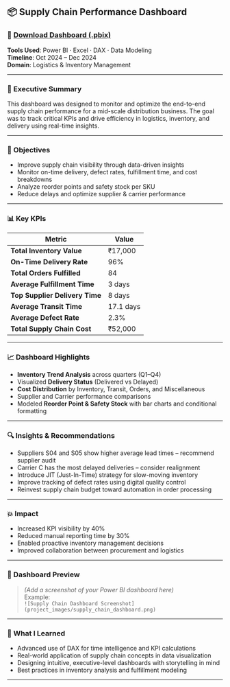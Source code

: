 ## 📦 Supply Chain Performance Dashboard

### 🔗 [Download Dashboard (.pbix)](https://drive.google.com/file/d/1SboVedAXDcpP4KnTjuaMTlN7h204rq7D/view?usp=sharing)
**Tools Used**: Power BI · Excel · DAX · Data Modeling  
**Timeline**: Oct 2024 – Dec 2024  
**Domain**: Logistics & Inventory Management  

---

### 🧭 Executive Summary

This dashboard was designed to monitor and optimize the end-to-end supply chain performance for a mid-scale distribution business. The goal was to track critical KPIs and drive efficiency in logistics, inventory, and delivery using real-time insights.

---

### 🎯 Objectives

- Improve supply chain visibility through data-driven insights  
- Monitor on-time delivery, defect rates, fulfillment time, and cost breakdowns  
- Analyze reorder points and safety stock per SKU  
- Reduce delays and optimize supplier & carrier performance

---

### 📊 Key KPIs

| Metric | Value |
|--------|-------|
| **Total Inventory Value** | ₹17,000 |
| **On-Time Delivery Rate** | 96% |
| **Total Orders Fulfilled** | 84 |
| **Average Fulfillment Time** | 3 days |
| **Top Supplier Delivery Time** | 8 days |
| **Average Transit Time** | 17.1 days |
| **Average Defect Rate** | 2.3% |
| **Total Supply Chain Cost** | ₹52,000 |

---

### 📈 Dashboard Highlights

- **Inventory Trend Analysis** across quarters (Q1–Q4)
- Visualized **Delivery Status** (Delivered vs Delayed)
- **Cost Distribution** by Inventory, Transit, Orders, and Miscellaneous
- Supplier and Carrier performance comparisons
- Modeled **Reorder Point & Safety Stock** with bar charts and conditional formatting

---

### 🔍 Insights & Recommendations

- Suppliers S04 and S05 show higher average lead times – recommend supplier audit  
- Carrier C has the most delayed deliveries – consider realignment  
- Introduce JIT (Just-In-Time) strategy for slow-moving inventory  
- Improve tracking of defect rates using digital quality control  
- Reinvest supply chain budget toward automation in order processing

---

### 💥 Impact

- Increased KPI visibility by 40%  
- Reduced manual reporting time by 30%  
- Enabled proactive inventory management decisions  
- Improved collaboration between procurement and logistics

---

### 📸 Dashboard Preview

> *(Add a screenshot of your Power BI dashboard here)*  
> Example:  
> `![Supply Chain Dashboard Screenshot](project_images/supply_chain_dashboard.png)`

---

### 📌 What I Learned

- Advanced use of DAX for time intelligence and KPI calculations  
- Real-world application of supply chain concepts in data visualization  
- Designing intuitive, executive-level dashboards with storytelling in mind  
- Best practices in inventory analysis and fulfillment modeling

---

